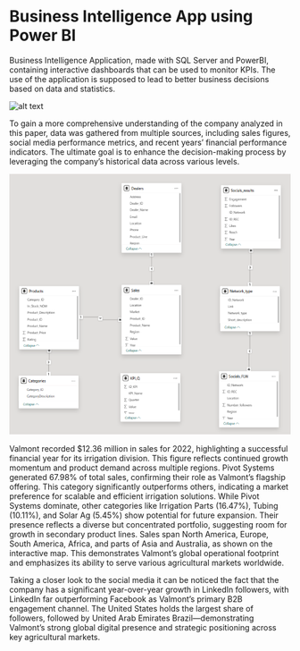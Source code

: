 # Business Intelligence App using Power BI

Business Intelligence Application, made with SQL Server and PowerBI, containing interactive dashboards that can be used to monitor KPIs. The use of the application is supposed to lead to better business decisions based on data and statistics.

![alt text](https://github.com/roxanatdg/PowerBI-App/blob/main/Pics/powerbi-app-pic.png)


To gain a more comprehensive understanding of the company analyzed in this paper, data was gathered from multiple sources, including sales figures, social media performance metrics, and recent years’ financial performance indicators. The ultimate goal is to enhance the decision-making process by leveraging the company’s historical data across various levels.

![alt text](https://github.com/roxanatdg/PowerBI-App/blob/main/Pics/data-schema.png)


Valmont recorded $12.36 million in sales for 2022, highlighting a successful financial year for its irrigation division. This figure reflects continued growth momentum and product demand across multiple regions.
Pivot Systems generated 67.98% of total sales, confirming their role as Valmont’s flagship offering. This category significantly outperforms others, indicating a market preference for scalable and efficient irrigation solutions. While Pivot Systems dominate, other categories like Irrigation Parts (16.47%), Tubing (10.11%), and Solar Ag (5.45%) show potential for future expansion. Their presence reflects a diverse but concentrated portfolio, suggesting room for growth in secondary product lines.
Sales span North America, Europe, South America, Africa, and parts of Asia and Australia, as shown on the interactive map. This demonstrates Valmont’s global operational footprint and emphasizes its ability to serve various agricultural markets worldwide.


Taking a closer look to the social media it can be noticed the fact that the company has a significant year-over-year growth in LinkedIn followers, with LinkedIn far outperforming Facebook as Valmont’s primary B2B engagement channel. 
The United States holds the largest share of followers, followed by United Arab Emirates Brazil—demonstrating Valmont’s strong global digital presence and strategic positioning across key agricultural markets.
